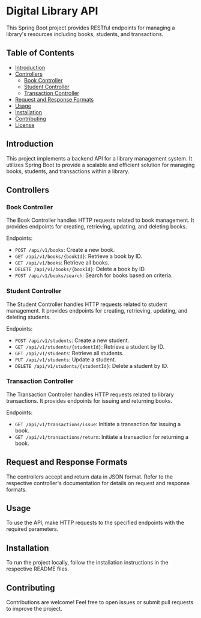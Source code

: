 # Digital Library API

This Spring Boot project provides RESTful endpoints for managing a library's resources including books, students, and transactions.

## Table of Contents

- [Introduction](#introduction)
- [Controllers](#controllers)
  - [Book Controller](#book-controller)
  - [Student Controller](#student-controller)
  - [Transaction Controller](#transaction-controller)
- [Request and Response Formats](#request-and-response-formats)
- [Usage](#usage)
- [Installation](#installation)
- [Contributing](#contributing)
- [License](#license)

## Introduction

This project implements a backend API for a library management system. It utilizes Spring Boot to provide a scalable and efficient solution for managing books, students, and transactions within a library.

## Controllers

### Book Controller

The Book Controller handles HTTP requests related to book management. It provides endpoints for creating, retrieving, updating, and deleting books.

Endpoints:
- `POST /api/v1/books`: Create a new book.
- `GET /api/v1/books/{bookId}`: Retrieve a book by ID.
- `GET /api/v1/books`: Retrieve all books.
- `DELETE /api/v1/books/{bookId}`: Delete a book by ID.
- `POST /api/v1/books/search`: Search for books based on criteria.

### Student Controller

The Student Controller handles HTTP requests related to student management. It provides endpoints for creating, retrieving, updating, and deleting students.

Endpoints:
- `POST /api/v1/students`: Create a new student.
- `GET /api/v1/students/{studentId}`: Retrieve a student by ID.
- `GET /api/v1/students`: Retrieve all students.
- `PUT /api/v1/students`: Update a student.
- `DELETE /api/v1/students/{studentId}`: Delete a student by ID.

### Transaction Controller

The Transaction Controller handles HTTP requests related to library transactions. It provides endpoints for issuing and returning books.

Endpoints:
- `GET /api/v1/transactions/issue`: Initiate a transaction for issuing a book.
- `GET /api/v1/transactions/return`: Initiate a transaction for returning a book.

## Request and Response Formats

The controllers accept and return data in JSON format. Refer to the respective controller's documentation for details on request and response formats.

## Usage

To use the API, make HTTP requests to the specified endpoints with the required parameters.

## Installation

To run the project locally, follow the installation instructions in the respective README files.

## Contributing

Contributions are welcome! Feel free to open issues or submit pull requests to improve the project.


